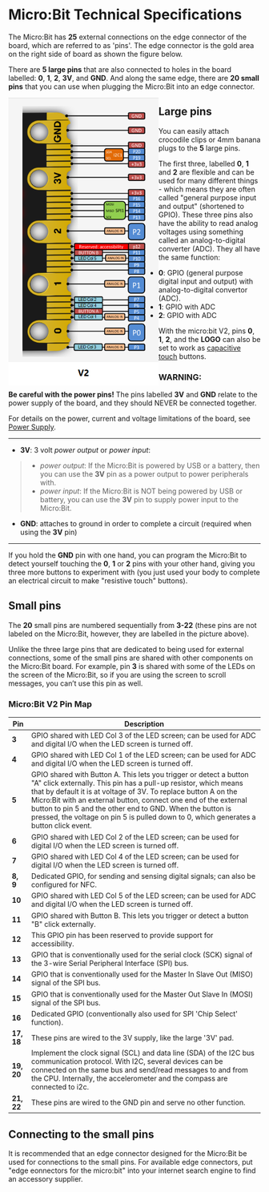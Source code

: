 # Micro:Bit Technical Specifications

The Micro:Bit has **25** external connections on the edge connector of the board, which are referred to as 'pins'. The edge connector is the gold area on the right side of board as shown the figure below.

There are **5 large pins** that are also connected to holes in the board labelled: **0**, **1**, **2**, **3V**, and **GND**. And along the same edge, there are **20 small pins** that you can use when plugging the Micro:Bit into an edge connector.

<img align="left" width="300" src="../../imgs/microbit/microbitv2ege.png"/>

## Large pins

You can easily attach crocodile clips or 4mm banana plugs to the **5** large pins.

The first three, labelled **0**, **1** and **2** are flexible and can be used for many different things - which means they are often called "general purpose input and output" (shortened to GPIO). These three pins also have the ability to read analog voltages using something called an analog-to-digital converter (ADC). They all have the same function:

  * **0**: GPIO (general purpose digital input and output) with analog-to-digital convertor (ADC).
  * **1**: GPIO with ADC
  * **2**: GPIO with ADC

With the micro:bit V2, pins **0**, **1**, **2**, and the **LOGO** can also be set to work as [capacitive touch](/reference/pins/touch-set-mode) buttons.

### WARNING:

**Be careful with the power pins!**
The pins labelled **3V** and **GND** relate to the power supply of the board, and they should NEVER be connected together.

For details on the power, current and voltage limitations of the board, see [Power Supply](https://tech.microbit.org/hardware/powersupply/).

---

* **3V**: 3 volt *power output* or *power input*:
>* *power output*: If the Micro:Bit is powered by USB or a battery, then you can use the **3V** pin as a power output to power peripherals with.
>* *power input*: If the Micro:Bit is NOT being powered by USB or battery, you can use the **3V** pin to supply power input to the Micro:Bit.
* **GND**: attaches to ground in order to complete a circuit (required when using the **3V** pin)

---

If you hold the **GND** pin with one hand, you can program the Micro:Bit to detect yourself touching the **0**, **1** or **2** pins with your other hand, giving you three more buttons to experiment with (you just used your body to complete an electrical circuit to make "resistive touch" buttons).

## Small pins

The **20** small pins are numbered sequentially from **3-22** (these pins are not labeled on the Micro:Bit, however, they are labelled in the picture above).

Unlike the three large pins that are dedicated to being used for external connections, some of the small pins are shared with other components on the Micro:Bit board. For example, pin **3** is shared with some of the LEDs on the screen of the Micro:Bit, so if you are using the screen to scroll messages, you can’t use this pin as well.

### Micro:Bit V2 Pin Map

| Pin  | Description |
| - | - |
| **3** | GPIO shared with LED Col 3 of the LED screen; can be used for ADC and digital I/O when the LED screen is turned off. |
| **4** | GPIO shared with LED Col 1 of the LED screen; can be used for ADC and digital I/O when the LED screen is turned off. |
| **5** | GPIO shared with Button A. This lets you trigger or detect a button "A" click externally. This pin has a pull-up resistor, which means that by default it is at voltage of 3V. To replace button A on the Micro:Bit with an external button, connect one end of the external button to pin 5 and the other end to GND. When the button is pressed, the voltage on pin 5 is pulled down to 0, which generates a button click event. |
| **6** | GPIO shared with LED Col 2 of the LED screen; can be used for digital I/O when the LED screen is turned off. |
| **7** | GPIO shared with LED Col 4 of the LED screen; can be used for digital I/O when the LED screen is turned off. |
| **8, 9** | Dedicated GPIO, for sending and sensing digital signals; can also be configured for NFC. |
| **10** | GPIO shared with LED Col 5 of the LED screen;  can be used for ADC and digital I/O when the LED screen is turned off.|
| **11** | GPIO shared with Button B. This lets you trigger or detect a button "B" click externally. |
| **12** | This GPIO pin has been reserved to provide support for accessibility. |
| **13** | GPIO that is conventionally used for the serial clock (SCK) signal of the 3-wire Serial Peripheral Interface (SPI) bus. |
| **14** | GPIO that is conventionally used for the Master In Slave Out (MISO) signal of the SPI bus. |
| **15** | GPIO that is conventionally used for the Master Out Slave In (MOSI) signal of the SPI bus. |
| **16** | Dedicated GPIO (conventionally also used for SPI 'Chip Select' function). |
| **17, 18** | These pins are wired to the 3V supply, like the large '3V' pad. |
| **19, 20** | Implement the clock signal (SCL) and data line (SDA) of the I2C bus communication protocol. With I2C, several devices can be connected on the same bus and send/read messages to and from the CPU. Internally, the accelerometer and the compass are connected to i2c. |
| **21, 22** | These pins are wired to the GND pin and serve no other function. |

## Connecting to the small pins

It is recommended that an edge connector designed for the Micro:Bit be used for connections to the small pins. For available edge connectors, put "edge eonnectors for the micro:bit" into your internet search engine to find an accessory supplier.
